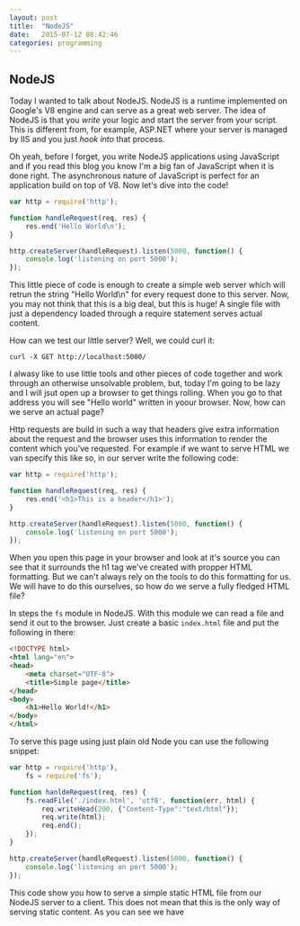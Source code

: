 ```yaml
---
layout: post
title:  "NodeJS"
date:   2015-07-12 08:42:46
categories: programming
---
```

## NodeJS

Today I wanted to talk about NodeJS. NodeJS is a runtime implemented on Google's V8 engine and can serve as a great
web server. The idea of NodeJS is that you *write* your logic and start the server from your script. This is 
different from, for example, ASP.NET where your server is managed by IIS and you just *hook into* that process.

Oh yeah, before I forget, you write NodeJS applications using JavaScript and if you read this blog you know I'm a big
fan of JavaScript when it is done right. The asynchronous nature of JavaScript is perfect for an application build on
top of V8. Now let's dive into the code!

```javascript
var http = require('http');

function handleRequest(req, res) {
    res.end('Hello World\n');
}

http.createServer(handleRequest).listen(5000, function() {
    console.log('listening on port 5000');
});
```

This little piece of code is enough to create a simple web server which will retrun the string "Hello World\n" for
every request done to this server. Now, you may not think that this is a big deal, but this is huge! A single file
with just a dependency loaded through a require statement serves actual content.

How can we test our little server? Well, we could curl it:

```
curl -X GET http://localhost:5000/
```

I alwasy like to use little tools and other pieces of code together and work through an otherwise unsolvable 
problem, but, today I'm going to be lazy and I will jsut open up a browser to get things rolling. When you go
to that address you will see "Hello world" written in yoour browser. Now, how can we serve an actual page?

Http requests are build in such a way that headers give extra information about the request and the browser 
uses this information to render the content which you've requested. For example if we want to serve HTML we
van specify this like so, in our server write the following code:

```javascript
var http = require('http');

function handleRequest(req, res) {
    res.end('<h1>This is a header</h1>');
}

http.createServer(handleRequest).listen(5000, function() {
    console.log('listening on port 5000');
});
```

When you open this page in your browser and look at it's source you can see that it surrounds the h1 tag we've
created with propper HTML formatting. But we can't always rely on the tools to do this formatting for us. We
will have to do this ourselves, so how do we serve a fully fledged HTML file?

In steps the `fs` module in NodeJS. With this module we can read a file and send it out to the browser. Just 
create a basic `index.html` file and put the following in there:

```html
<!DOCTYPE html>
<html lang="en">
<head>
    <meta charset="UTF-8">
    <title>Simple page</title>
</head>
<body>
    <h1>Hello World!</h1>
</body>
</html>
```

To serve this page using just plain old Node you can use the following snippet:

```javascript
var http = require('http'),
    fs = require('fs');

function hanldeRequest(req, res) {
    fs.readFile('./index.html', 'utf8', function(err, html) {
        req.writeHead(200, {"Content-Type":"text/html"});
        req.write(html);
        req.end();
    });
}

http.createServer(handleRequest).listen(5000, function() {
    console.log('listening on port 5000');
});
```

This code show you how to serve a simple static HTML file from our NodeJS server to a client. This does not mean that 
this is the only way of serving static content. As you can see we have 

